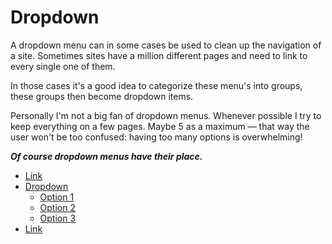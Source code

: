 # Dropdown
A dropdown menu can in some cases be used to clean up the navigation of a site. Sometimes sites have a million different pages and need to link to every single one of them.

In those cases it's a good idea to categorize these menu's into groups, these groups then become dropdown items.

Personally I'm not a big fan of dropdown menus. Whenever possible I try to keep everything on a few pages. Maybe 5 as a maximum — that way the user won't be too confused: having too many options is overwhelming!

***Of course dropdown menus have their place.***

<nav class="dropdown">
  <ul>
    <li><a href="#">Link</a></li>
    <li>
      <a href="#">Dropdown</a>
      <ul>
        <li><a href="#">Option 1</a></li>
        <li><a href="#">Option 2</a></li>
        <li><a href="#">Option 3</a></li>
      </ul>
    </li>
    <li><a href="#">Link</a></li>
  </ul>
</nav>
